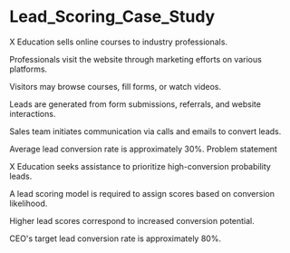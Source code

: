 # Lead_Scoring_Case_Study

X Education sells online courses to industry professionals.

Professionals visit the website through marketing efforts on various platforms.

Visitors may browse courses, fill forms, or watch videos.

Leads are generated from form submissions, referrals, and website interactions.

Sales team initiates communication via calls and emails to convert leads.

Average lead conversion rate is approximately 30%.
Problem statement

X Education seeks assistance to prioritize high-conversion probability leads.

A lead scoring model is required to assign scores based on conversion likelihood.

Higher lead scores correspond to increased conversion potential.

CEO's target lead conversion rate is approximately 80%.

